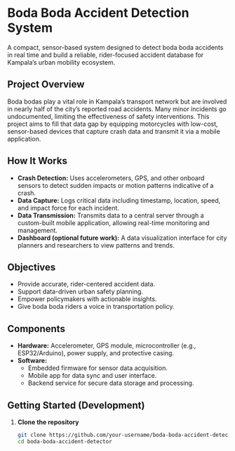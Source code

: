 # Boda Boda Accident Detection System

A compact, sensor-based system designed to detect boda boda accidents in real time and build a reliable, rider-focused accident database for Kampala’s urban mobility ecosystem.

## Project Overview

Boda bodas play a vital role in Kampala’s transport network but are involved in nearly half of the city’s reported road accidents. Many minor incidents go undocumented, limiting the effectiveness of safety interventions. This project aims to fill that data gap by equipping motorcycles with low-cost, sensor-based devices that capture crash data and transmit it via a mobile application.

## How It Works

- **Crash Detection:** Uses accelerometers, GPS, and other onboard sensors to detect sudden impacts or motion patterns indicative of a crash.
- **Data Capture:** Logs critical data including timestamp, location, speed, and impact force for each incident.
- **Data Transmission:** Transmits data to a central server through a custom-built mobile application, allowing real-time monitoring and management.
- **Dashboard (optional future work):** A data visualization interface for city planners and researchers to view patterns and trends.

## Objectives

- Provide accurate, rider-centered accident data.
- Support data-driven urban safety planning.
- Empower policymakers with actionable insights.
- Give boda boda riders a voice in transportation policy.

## Components

- **Hardware:** Accelerometer, GPS module, microcontroller (e.g., ESP32/Arduino), power supply, and protective casing.
- **Software:**
  - Embedded firmware for sensor data acquisition.
  - Mobile app for data sync and user interface.
  - Backend service for secure data storage and processing.

## Getting Started (Development)

1. **Clone the repository**
   ```bash
   git clone https://github.com/your-username/boda-boda-accident-detector.git
   cd boda-boda-accident-detector

